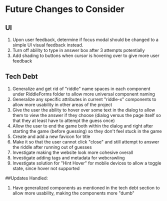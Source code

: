 # Future Changes to Consider

## UI

1. Upon user feedback, determine if focus modal should be changed to a simple UI visual feedback instead.
2. Turn off ability to type in answer box after 3 attempts potentially
3. Add shading to buttons when cursor is hovering over to give more user feedback

## Tech Debt

1. Generalize and get rid of "riddle" name spaces in each component under RiddleForms folder to allow more universal component naming
2. Generalize any specific attributes in current "riddle-x" components to allow more usability in other areas of the project
3. Give the user the ability to hover over some text in the dialog to allow them to view the answer if they choose (dialog versus the page itself so that they at least have to attempt the guess once)
4. Allow the user to end the game both within the dialog and right after starting the game (before guessing) so they don't feel stuck in the game
5. Create and add a new favicon for title
6. Make it so that the user cannot click "close" and still attempt to answer the riddle after running out of guesses
7. Investigate making the website look more cohesive overall
8. Investigate adding tags and metadata for webcrawling
9. Investigate solution for "Hint Hover" for mobile devices to allow a toggle state, since hover not supported

##Updates Handled:

1. Have generalized components as mentioned in the tech debt section to allow more usability, making the components more "dumb"

